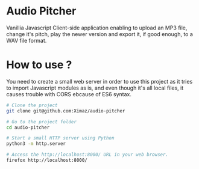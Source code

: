 # Audio Pitcher

Vanillia Javascript Client-side application enabling to upload an MP3 file,
change it's pitch, play the newer version and export it, if good enough, to a
WAV file format.

# How to use ?

You need to create a small web server in order to use this project as it tries
to import Javascript modules as is, and even though it's all local files, it
causes trouble with CORS ebcause of ES6 syntax.

```bash
# Clone the project
git clone git@github.com:Ximaz/audio-pitcher

# Go to the project folder
cd audio-pitcher

# Start a small HTTP server using Python
python3 -m http.server

# Access the http://localhost:8000/ URL in your web browser.
firefox http://localhost:8000/
```

